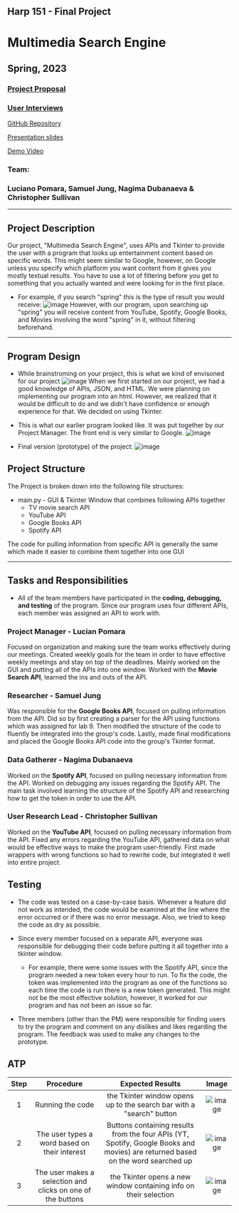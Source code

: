 
## Harp 151 - Final Project
#  Multimedia Search Engine
## Spring, 2023
### [Project Proposal](https://docs.google.com/document/d/1hoyl1yPXKRPsoHOoqWCAK6LXWF1yyHn65geK09LMiUc/edit?usp=sharing#)
### [User Interviews](https://docs.google.com/document/d/1BRhGtoM6INhmK_BLwBfEmgSFrSo63CiDlrNESPc18rE/edit?usp=sharing#)

[GitHub Repository](link_ADDING_LATER#)

[Presentation slides](#https://docs.google.com/presentation/d/14d3NIA_TCjUVDv4uSWpNST-GYOt-kthORkwNdIs9MIE/edit?usp=sharing)

[Demo Video](ADDING_FOR_THE_FINAL#) 

### Team:  
### Luciano Pomara, Samuel Jung, Nagima Dubanaeva & Christopher Sullivan

***

## Project Description 

Our project, "Multimedia Search Engine", uses APIs and Tkinter to provide the user with a program that looks up entertainment content based on specific words. This might seem similar to Google, however, on Google unless you specify which platform you want content from it gives you mostly textual results. You have to use a lot of filtering before you get to something that you actually wanted and were looking for in the first place.
* For example, if you search "spring" this is the type of result you would receive:
![image](image.png)
However, with our program, upon searching up "spring" you will receive content from YouTube, Spotify, Google Books, and Movies involving the word "spring" in it, without filtering beforehand.

***    
      

## Program Design 

* While brainstroming on your project, this is what we kind of envisoned for our project
  ![image](image_2.png)
When we first started on our project, we had a good knowledge of APIs, JSON, and HTML. We were planning on implementing our program into an html. However, we realized that it would be difficult to do and we didn't have confidence or enough experience for that. We decided on using Tkinter.
* This is what our earlier program looked like. It was put together by our Project Manager. The front end is very similar to Google.
  ![image](image_3.png)

* Final version (prototype) of the project:
  ![image](image_9.png)

## Project Structure 
The Project is broken down into the following file structures:

* main.py - GUI & Tkinter Window that combines following APIs together
  * TV movie search API
  * YouTube API
  * Google Books API
  * Spotify API

The code for pulling information from specific API is generally the same which made it easier to combine them together into one GUI
***

## Tasks and Responsibilities 

   * All of the team members have participated in the **coding, debugging, and testing** of the program. Since our program uses four different APIs, each member was assigned an API to work with.

### Project Manager - Lucian Pomara
Focused on organization and making sure the team works effectively during our meetings. Created weekly goals for the team in order to have effective weekly meetings and stay on top of the deadlines. Mainly worked on the GUI and putting all of the APIs into one window.
Worked with the **Movie Search API**, learned the ins and outs of the API.

### Researcher - Samuel Jung 
Was responsible for the **Google Books API**, focused on pulling information from the API. Did so by first creating a parser for the API using functions which was assigned for lab 9. Then modified the structure of the code to fluently be integrated into the group's code. Lastly, made final modifications and placed the Google Books API code into the group's Tkinter format.

### Data Gatherer -  Nagima Dubanaeva 
Worked on the **Spotify API**, focused on pulling necessary information from the API. Worked on debugging any issues regarding the Spotify API. The main task involved learning the structure of the Spotify API and researching how to get the token in order to use the API.

### User Research Lead -  Christopher Sullivan
Worked on the **YouTube API**, focused on pulling necessary information from the API. Fixed any errors regarding the YouTube API, gathered data on what would be effective ways to make the program user-friendly. First made wrappers with wrong functions so had to rewrite code, but integrated it well into entire project.

## Testing

* The code was tested on a case-by-case basis. Whenever a feature did not work as intended, the code would be examined at the line where the error occurred or if there was no error message. Also, we tried to keep the code as dry as possible.
* Since every member focused on a separate API, everyone was responsible for debugging their code before putting it all together into a tkinter window.
    
    * For example, there were some issues with the Spotify API, since the program needed a new token every hour to run. To fix the code, the token was implemented into the program as one of the functions so each time the code is run there is a new token generated. This might not be the most effective solution, however, it worked for our program and has not been an issue so far.
      
* Three members (other than the PM) were responsible for finding users to try the program and comment on any dislikes and likes regarding the program. The feedback was used to make any changes to the prototype.

## ATP

| Step                  | Procedure     | Expected Results  | Image |
| :----------------------:|:-------------:| :-----------------:| :---------: |
|  1  | Running the code |  the Tkinter window opens up to the search bar with a "search" button  | ![image](image_4.png)|
|  2  |The user types a word based on their interest|  Buttons containing results from the four APIs (YT, Spotify, Google Books and movies) are returned based on the word searched up | ![image](image_7.png) |
|  3 |The user makes a selection and clicks on one of the buttons|  the Tkinter opens a new window containing info on their selection  | ![image](image_8.png)|
